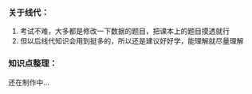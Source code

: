 ### 关于线代：
  1. 考试不难，大多都是修改一下数据的题目，把课本上的题目摸透就行
  2. 但以后线代知识会用到挺多的，所以还是建议好好学，能理解就尽量理解

### 知识点整理：
  还在制作中...
